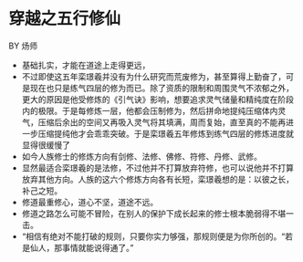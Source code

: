 # 穿越之五行修仙

BY 炀师

- 基础扎实，才能在道途上走得更远，
- 不过即使这五年栾璟羲并没有为什么研究而荒废修为，甚至算得上勤奋了，可是现在也只是练气四层的修为而已。除了资质的限制和周围灵气不浓郁之外，更大的原因是他受修炼的《引气诀》影响，想要追求灵气储量和精纯度在阶段内的极限。于是每修炼一层，他都会压制修为，然后拼命地提纯压缩体内灵气，压缩后余出的空间又再吸入灵气将其填满，周而复始，直至真的不能再进一步压缩提纯他才会乖乖突破。于是栾璟羲五年修炼到练气四层的修炼进度就显得很缓慢了
- 如今人族修士的修炼方向有剑修、法修、佛修、符修、丹修、武修。
- 显然最适合栾璟羲的是法修，不过他并不打算放弃符修，也可以说他并不打算放弃其他方向。人族的这六个修炼方向各有长短，栾璟羲想的是：以彼之长，补己之短。
- 修道最重修心，道心不坚，道途不远。
- 修道之路怎么可能不冒险，在别人的保护下成长起来的修士根本脆弱得不堪一击。
- “相信有绝对不能打破的规则，只要你实力够强，那规则便是为你所创的。“若是仙人，那事情就能说得通了。”
